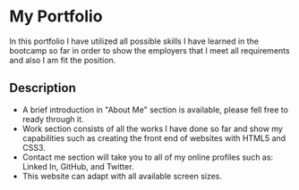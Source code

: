 # My Portfolio

In this portfolio I have utilized all possible skills I have learned in the bootcamp so far in order to show the employers that I meet all requirements and also I am fit the position.

## Description

- A brief introduction in "About Me" section is available, please fell free to ready through it.
- Work section consists of all the works I have done so far and show my capabilities such as creating the front end of websites with HTML5 and CSS3.
- Contact me section will take you to all of my online profiles such as: Linked In, GitHub, and Twitter.
- This website can adapt with all available screen sizes. 


